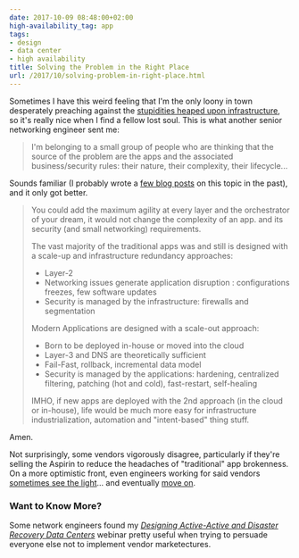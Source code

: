 ```yaml
---
date: 2017-10-09 08:48:00+02:00
high-availability_tag: app
tags:
- design
- data center
- high availability
title: Solving the Problem in the Right Place
url: /2017/10/solving-problem-in-right-place.html
---
```

Sometimes I have this weird feeling that I'm the only loony in town desperately preaching against the [stupidities heaped upon infrastructure](http://blog.ipspace.net/2013/04/this-is-what-makes-networking-so-complex.html), so it's really nice when I find a fellow lost soul. This is what another senior networking engineer sent me:

> I\'m belonging to a small group of people who are thinking that the source of the problem are the apps and the associated business/security rules: their nature, their complexity, their lifecycle\...

Sounds familiar (I probably wrote a [few blog posts](http://blog.ipspace.net/2013/11/typical-enterprise-application.html) on this topic in the past), and it only got better.
<!--more-->
> You could add the maximum agility at every layer and the orchestrator of your dream, it would not change the complexity of an app. and its security (and small networking) requirements.
>
> The vast majority of the traditional apps was and still is designed with a scale-up and infrastructure redundancy approaches:
>
> -   Layer-2
> -   Networking issues generate application disruption : configurations freezes, few software updates
> -   Security is managed by the infrastructure: firewalls and segmentation
>
> Modern Applications are designed with a scale-out approach:
>
> -   Born to be deployed in-house or moved into the cloud
> -   Layer-3 and DNS are theoretically sufficient
> -   Fail-Fast, rollback, incremental data model
> -   Security is managed by the applications: hardening, centralized filtering, patching (hot and cold), fast-restart, self-healing
>
> IMHO, if new apps are deployed with the 2nd approach (in the cloud or in-house), life would be much more easy for infrastructure industrialization, automation and \"intent-based\" thing stuff.

Amen.

Not surprisingly, some vendors vigorously disagree, particularly if they're selling the Aspirin to reduce the headaches of "traditional" app brokenness. On a more optimistic front, even engineers working for said vendors [sometimes see the light](http://www.it20.info/2014/12/cloud-native-applications-for-dummies/)... and eventually [move on](http://www.it20.info/2017/09/so-long-vmware-hello-aws/).

### Want to Know More?

Some network engineers found my [*Designing Active-Active and Disaster Recovery Data Centers*](http://www.ipspace.net/Designing_Active-Active_and_Disaster_Recovery_Data_Centers) webinar pretty useful when trying to persuade everyone else not to implement vendor marketectures.